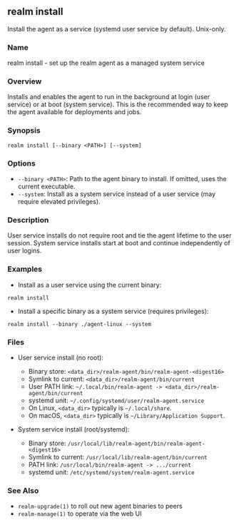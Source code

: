 ## realm install

Install the agent as a service (systemd user service by default). Unix-only.

### Name

realm install - set up the realm agent as a managed system service

### Overview

Installs and enables the agent to run in the background at login (user service) or at boot (system service). This is the recommended way to keep the agent available for deployments and jobs.

### Synopsis

```
realm install [--binary <PATH>] [--system]
```

### Options

- `--binary <PATH>`: Path to the agent binary to install. If omitted, uses the current executable.
- `--system`: Install as a system service instead of a user service (may require elevated privileges).

### Description

User service installs do not require root and tie the agent lifetime to the user session. System service installs start at boot and continue independently of user logins.

### Examples

- Install as a user service using the current binary:

```
realm install
```

- Install a specific binary as a system service (requires privileges):

```
realm install --binary ./agent-linux --system
```

### Files

- User service install (no root):
  - Binary store: `<data_dir>/realm-agent/bin/realm-agent-<digest16>`
  - Symlink to current: `<data_dir>/realm-agent/bin/current`
  - User PATH link: `~/.local/bin/realm-agent -> <data_dir>/realm-agent/bin/current`
  - systemd unit: `~/.config/systemd/user/realm-agent.service`
  - On Linux, `<data_dir>` typically is `~/.local/share`.
  - On macOS, `<data_dir>` typically is `~/Library/Application Support`.

- System service install (root/systemd):
  - Binary store: `/usr/local/lib/realm-agent/bin/realm-agent-<digest16>`
  - Symlink to current: `/usr/local/lib/realm-agent/bin/current`
  - PATH link: `/usr/local/bin/realm-agent -> .../current`
  - systemd unit: `/etc/systemd/system/realm-agent.service`

### See Also

- `realm-upgrade(1)` to roll out new agent binaries to peers
- `realm-manage(1)` to operate via the web UI


